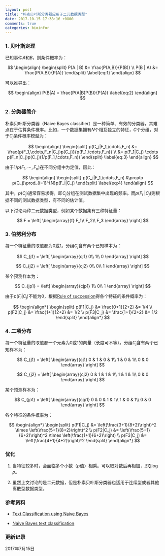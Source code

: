 ```yaml
---
layout: post
title: "朴素贝叶斯分类器应用于二元数据类型"
date: 2017-10-15 17:38:16 +0800
comments: true
categories: bioinfor
---
```


<script type="text/x-mathjax-config">
MathJax.Hub.Config({
TeX: { equationNumbers: { autoNumber: "AMS" } }
});
</script>

### 1. 贝叶斯定理 ###

已知事件$A$和$B$，则条件概率为：

<!--more-->

$$
\begin{align}
\begin{split}
P(A | B) &= \frac{P(A,B)}{P(B)} \\
P(B | A) &= \frac{P(A,B)}{P(A)}
\end{split}
\label{eq:1}
\end{align}
$$

可以推导出：

$$
\begin{align}
P(B|A) = \frac{P(A|B)P(B)}{P(A)}
\label{eq:2}
\end{align}
$$

### 2. 分类器简介 ###

朴素贝叶斯分类器（Naive Bayes classifier）是一种简单、有效的分类器，其难点在于估算条件概率。比如，一个数据集拥有$N$个相互独立的特征，$C$个分组，对于$C_j$条件概率模型为：

$$
\begin{align}
\begin{split}
p(C_j|F_1,\cdots,F_n) &= \frac{p(F_1,\cdots,F_n|C_j)p(C_j)}{p(F_1,\cdots,F_n)} \\
&= p(F_1|C_j) \cdots p(F_n|C_j)p(C_j)(1/p(F_1,\cdots,F_n))
\end{split}
\label{eq:3}
\end{align}
$$

由于$1/p(F_1,\cdots,F_n)$在不同分组中为定值，因此：

$$
\begin{align}
\begin{split}
p(C_j|F_1,\cdots,F_n) &\propto p(C_j)\prod_{i=1}^{N}p(F_i|C_j)
\end{split}
\label{eq:4}
\end{align}
$$

其中，$p(C_j)$通常容易求得，即$C_j$分组在测试数据集中出现的频率。而$p(F_i\ \vert C_j)$则根据不同的测试数据类型，有不同的估计值。

以下讨论两种二元数据类型，例如某个数据集有三种特征量：

$$
F = 
\left[
\begin{array}{f}
F_1\\
F_2\\
F_3
\end{array}
\right]
$$

### 3. 伯努利分布 ###

每一个特征量的取值都为$0$或$1$。分组$C_j$含有两个已知样本为：

$$
C_{j1} = 
\left[
\begin{array}{cj1}
0\\
1\\
0
\end{array}
\right]
$$

$$
C_{j2} = 
\left[
\begin{array}{cj2}
0\\
0\\
1
\end{array}
\right]
$$

某个预测样本为：

$$
C_{jp1} = 
\left[
\begin{array}{cjp1}
1\\
0\\
1
\end{array}
\right]
$$

由于$p(F_i \vert C_j)$不能为0，根据[Rule of succession](https://en.wikipedia.org/wiki/Rule_of_succession)得各个特征的条件概率为：

$$
\begin{align*}
\begin{split}
p(F1|C_j) &= \frac{0+1}{2+2} &= 1/4 \\
p(F2|C_j) &= \frac{1+1}{2+2} &= 1/2 \\
p(F3|C_j) &= \frac{1+1}{2+2} &= 1/2
\end{split}
\end{align*}
$$

### 4. 二项分布 ###

每一个特征量的取值都一个元素为$0$或$1$的向量（长度可不等）。分组$C_j$含有两个已知样本为：

$$
C_{j1} = 
\left[
\begin{array}{cj1}
0 & 1 & 0 & 1\\
1 & 0 & 1\\
0 & 0
\end{array}
\right]
$$

$$
C_{j2} = 
\left[
\begin{array}{cj2}
0 & 1 & 1 & 1\\
1 & 1 & 1\\
0 & 0
\end{array}
\right]
$$

某个预测样本为：

$$
C_{jp1} = 
\left[
\begin{array}{cjp1}
0 & 0 & 1 & 1\\
1 & 0 & 1\\
0 & 0
\end{array}
\right]
$$

各个特征的条件概率为：

$$
\begin{align*}
\begin{split}
p(F1|C_j) &= \left(\frac{3+1}{8+2}\right)^2 \times \left(\frac{5+1}{8+2}\right)^2 \\
p(F2|C_j) &= \left(\frac{5+1}{6+2}\right)^2 \times \left(\frac{1+1}{6+2}\right) \\
p(F3|C_j) &= \left(\frac{4+1}{4+2}\right)^2
\end{split}
\end{align*}
$$

### 优化 ###

1. 当特征较多时，会面临多个小数（$p$值）相乘。可以取对数后再相加，即$\sum\log{p}$。

2. 虽然上文讨论的是二元数据，但是朴素贝叶斯分类器也适用于连续型或者其他离散型数据类型。

### 参考资料 ###

* [Text Classification using Naive Bayes](https://www.inf.ed.ac.uk/teaching/courses/inf2b/learnnotes/inf2b-learn-note07-2up.pdf) 

* [Naive Bayes text classification](https://nlp.stanford.edu/IR-book/html/htmledition/naive-bayes-text-classification-1.html) 


### 更新记录 ###

2017年7月15日

